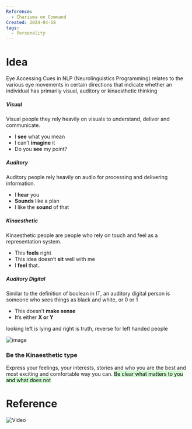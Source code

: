 ```yaml
---
Reference:
  - Charisma on Command
Created: 2024-04-18
tags:
  - Personality
---
```

# Idea

Eye Accessing Cues in NLP  (Neurolinguistics Programming) relates to the various eye movements in certain directions that indicate whether an individual has primarily visual, auditory or kinaesthetic thinking
##### Visual
Visual people they rely heavily on visuals to understand, deliver and communicate.
- I **see** what you mean
- I can’t **imagine** it
- Do you **see** my point?
##### Auditory
Auditory people rely heavily on audio for processing and delivering information.
- I **hear** you
- **Sounds** like a plan
- I like the **sound** of that

##### Kinaesthetic
Kinaesthetic people are people who rely on touch and feel as a representation system.
- This **feels** right
- This idea doesn’t **sit** well with me
- I **feel** that..

##### Auditory Digital
Similar to the definition of boolean in IT, an auditory digital person is someone who sees things as black and white, or 0 or 1
- This doesn’t **make sense**
- It’s either **X or Y**

looking left is lying and right is truth, reverse for left handed people

![image](https://miro.medium.com/v2/resize:fit:790/1*QtG9OqL1qWKiU8SoWBjT4w.png)
### **Be the Kinaesthetic type**
Express your feelings, your interests, stories and who you are the best and most exciting and comfortable way you can.
<mark style="background: #BBFABBA6;">Be clear what matters to you and what does not
</mark>
# Reference

![Video](https://www.youtube.com/watch?v=wHHwE8Y-pqk&ab_channel=CharismaonCommand)